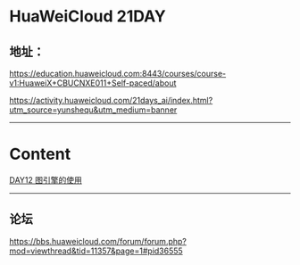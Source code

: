 #  HuaWeiCloud 21DAY


##  地址：

https://education.huaweicloud.com:8443/courses/course-v1:HuaweiX+CBUCNXE011+Self-paced/about



https://activity.huaweicloud.com/21days_ai/index.html?utm_source=yunshequ&utm_medium=banner

---

# Content
[DAY12  图引擎的使用](https://github.com/latermonk/AI_21DAY/blob/master/12/README.md)

----



##  论坛
https://bbs.huaweicloud.com/forum/forum.php?mod=viewthread&tid=11357&page=1#pid36555


